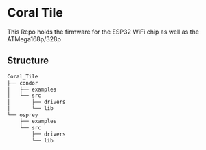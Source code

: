 # Coral Tile


This Repo holds the firmware for the ESP32 WiFi chip as well as the ATMega168p/328p

## Structure

```bash
Coral_Tile
├── condor
│   ├── examples
│   └── src
│       ├── drivers
│       └── lib
└── osprey
    ├── examples
    └── src
        ├── drivers
        └── lib
```


